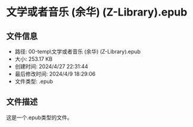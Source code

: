 ﻿# 文学或者音乐 (余华) (Z-Library).epub

## 文件信息
- 路径: 00-temp\文学或者音乐 (余华) (Z-Library).epub
- 大小: 253.17 KB
- 创建时间: 2024/4/27 22:31:44
- 最后修改时间: 2024/4/9 18:29:06
- 文件类型: .epub

## 文件描述
这是一个.epub类型的文件。

